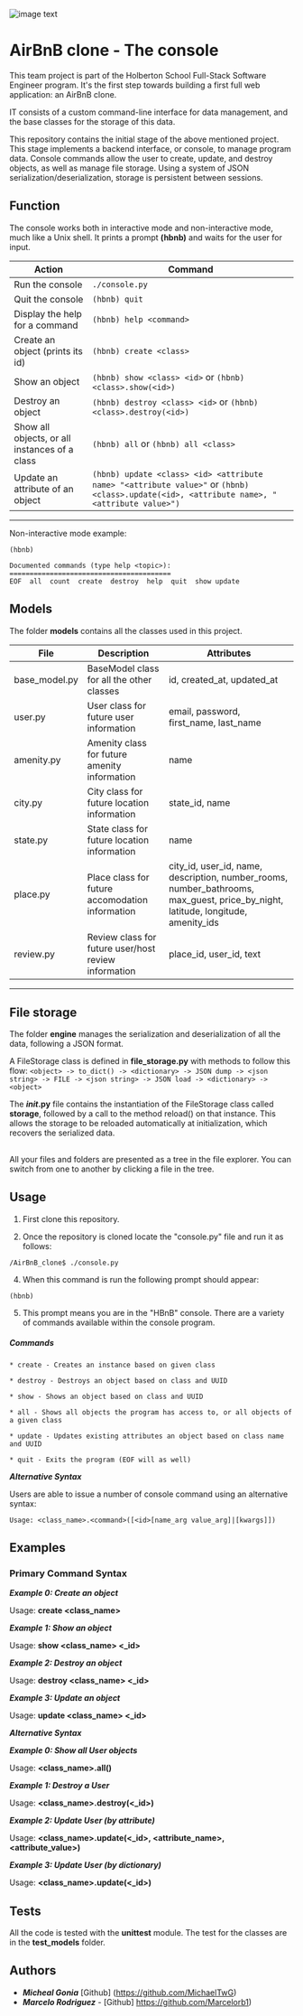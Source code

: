 ![image text](https://user-images.githubusercontent.com/105667144/196003373-c103b426-3eb8-418b-827b-c4a12c81745d.png)

#  AirBnB clone - The console



This team project is part of the Holberton School Full-Stack Software Engineer program. It's the first step towards building a first full web application: an AirBnB clone. 

IT consists of a custom command-line interface for data management, and the base classes for the storage of this data.

This repository contains the initial stage of the above mentioned project. This stage implements a backend interface, or console, to manage program data. Console commands allow the user to create, update, and destroy objects, as well as manage file storage. Using a system of JSON serialization/deserialization, storage is persistent between sessions.


## Function

The console works both in interactive mode and non-interactive mode, much like a Unix shell. It prints a prompt **(hbnb)** and waits for the user for input.

| Action | Command |
|--------------|------|
| Run the console |```./console.py```|
| Quit the console | ```(hbnb) quit``` |
| Display the help for a command | ```(hbnb) help <command>``` |
| Create an object (prints its id)|```(hbnb) create <class>``` |
| Show an object | `(hbnb) show <class> <id>` or `(hbnb) <class>.show(<id>)` |
| Destroy an object | `(hbnb) destroy <class> <id>` or `(hbnb) <class>.destroy(<id>)` |
| Show all objects, or all instances of a class | `(hbnb) all` or `(hbnb) all <class>` |
| Update an attribute of an object | `(hbnb) update <class> <id> <attribute name> "<attribute value>"` or `(hbnb) <class>.update(<id>, <attribute name>, "<attribute value>")` |
___________________________________________________________________

Non-interactive mode example:

```$ echo "help" | ./console.py
(hbnb)

Documented commands (type help <topic>):
========================================
EOF  all  count  create  destroy  help  quit  show update
```

## Models

The folder  **models**  contains all the classes used in this project.

File | Description | Attributes
-----|---------------|---------------------------------|
base_model.py |BaseModel class for all the other classes | id, created_at, updated_at |
user.py | User class for future user information | email, password, first_name, last_name |
amenity.py | Amenity class for future amenity information | name |
city.py | City class for future location information | state_id, name |
state.py | State class for future location information | name |
place.py | Place class for future accomodation information | city_id, user_id, name, description, number_rooms, number_bathrooms, max_guest, price_by_night, latitude, longitude, amenity_ids |
review.py | Review class for future user/host review information | place_id, user_id, text
-----------------

## File storage

The folder  **engine** manages the serialization and deserialization of all the data, following a JSON format.

A FileStorage class is defined in  **file_storage.py**  with methods to follow this flow:  `<object> -> to_dict() -> <dictionary> -> JSON dump -> <json string> -> FILE -> <json string> -> JSON load -> <dictionary> -> <object>`

The  **_init_.py** file contains the instantiation of the FileStorage class called  **storage**, followed by a call to the method reload() on that instance. This allows the storage to be reloaded automatically at initialization, which recovers the serialized data.

## 

All your files and folders are presented as a tree in the file explorer. You can switch from one to another by clicking a file in the tree.

## Usage
1.  First clone this repository.
    
2.  Once the repository is cloned locate the "console.py" file and run it as follows:
    

```
/AirBnB_clone$ ./console.py

```

4.  When this command is run the following prompt should appear:

```
(hbnb)

```

5.  This prompt means you are in the "HBnB" console. There are a variety of commands available within the console program.

##### Commands

```
* create - Creates an instance based on given class

* destroy - Destroys an object based on class and UUID

* show - Shows an object based on class and UUID

* all - Shows all objects the program has access to, or all objects of a given class

* update - Updates existing attributes an object based on class name and UUID

* quit - Exits the program (EOF will as well)

```

***Alternative Syntax***

Users are able to issue a number of console command using an alternative syntax:

```
Usage: <class_name>.<command>([<id>[name_arg value_arg]|[kwargs]])

```



## Examples

### Primary Command Syntax ###

***Example 0: Create an object***

Usage: **create <class_name>**



***Example 1: Show an object***

Usage: **show <class_name> <_id>**



***Example 2: Destroy an object***

Usage: **destroy <class_name> <_id>**


***Example 3: Update an object***

Usage: **update <class_name> <_id>**


***Alternative Syntax***

***Example 0: Show all User objects***

Usage: **<class_name>.all()**


***Example 1: Destroy a User***

Usage: **<class_name>.destroy(<_id>)**


***Example 2: Update User (by attribute)***

Usage: **<class_name>.update(<_id>, <attribute_name>, <attribute_value>)**


***Example 3: Update User (by dictionary)***

Usage: **<class_name>.update(<_id>)**


## Tests

All the code is tested with the  **unittest**  module. The test for the classes are in the **test_models** folder.

## Authors


- ***Micheal Gonia*** [Github] (https://github.com/MichaelTwG) 
-   ***Marcelo Rodriguez***  -  [Github] https://github.com/Marcelorb1) 
